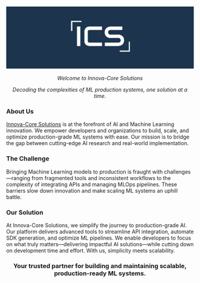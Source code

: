 ![Logo](/profile/Logo.png)

<p align="center"><i>Welcome to Innova-Core Solutions</i></p>
<p align="center"><i>Decoding the complexities of ML production systems, one solution at a time.</i></p>

### About Us
[Innova-Core Solutions](https://innovacore-solutions.vercel.app/) is at the forefront of AI and Machine Learning innovation. We empower developers and organizations to build, scale, and optimize production-grade ML systems with ease. Our mission is to bridge the gap between cutting-edge AI research and real-world implementation.

### The Challenge
Bringing Machine Learning models to production is fraught with challenges—ranging from fragmented tools and inconsistent workflows to the complexity of integrating APIs and managing MLOps pipelines. These barriers slow down innovation and make scaling ML systems an uphill battle.

### Our Solution
At Innova-Core Solutions, we simplify the journey to production-grade AI. Our platform delivers advanced tools to streamline API integration, automate SDK generation, and optimize ML pipelines. We enable developers to focus on what truly matters—delivering impactful AI solutions—while cutting down on development time and effort. With us, simplicity meets scalability.

<div align="center">
  <h3>Your trusted partner for building and maintaining scalable, production-ready ML systems.</h3>
</div>
